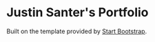 # Justin Santer's Portfolio

Built on the template provided by [Start Bootstrap](https://github.com/technext/resume-bootstrap4).

